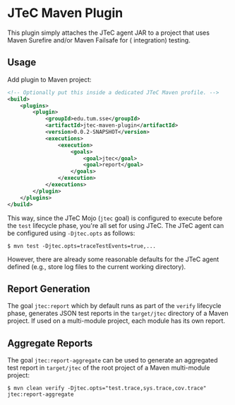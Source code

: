 # JTeC Maven Plugin

This plugin simply attaches the JTeC agent JAR to a project that uses Maven Surefire and/or Maven Failsafe for (
integration) testing.

## Usage

Add plugin to Maven project:

```xml
<!-- Optionally put this inside a dedicated JTeC Maven profile. -->
<build>
    <plugins>
        <plugin>
            <groupId>edu.tum.sse</groupId>
            <artifactId>jtec-maven-plugin</artifactId>
            <version>0.0.2-SNAPSHOT</version>
            <executions>
                <execution>
                    <goals>
                        <goal>jtec</goal>
                        <goal>report</goal>
                    </goals>
                </execution>
            </executions>
        </plugin>
    </plugins>
</build>
```

This way, since the JTeC Mojo (`jtec` goal) is configured to execute before the `test` lifecycle phase, you're all set
for using JTeC.
The JTeC agent can be configured using `-Djtec.opts` as follows:

```shell
$ mvn test -Djtec.opts=traceTestEvents=true,...
```

However, there are already some reasonable defaults for the JTeC agent defined (e.g., store log files to the current
working directory).

## Report Generation

The goal `jtec:report` which by default runs as part of the `verify` lifecycle phase, generates JSON test reports in
the `target/jtec` directory of a Maven project.
If used on a multi-module project, each module has its own report.

## Aggregate Reports

The goal `jtec:report-aggregate` can be used to generate an aggregated test report in `target/jtec` of the root project
of a Maven multi-module project:

```shell
$ mvn clean verify -Djtec.opts="test.trace,sys.trace,cov.trace" jtec:report-aggregate
```
